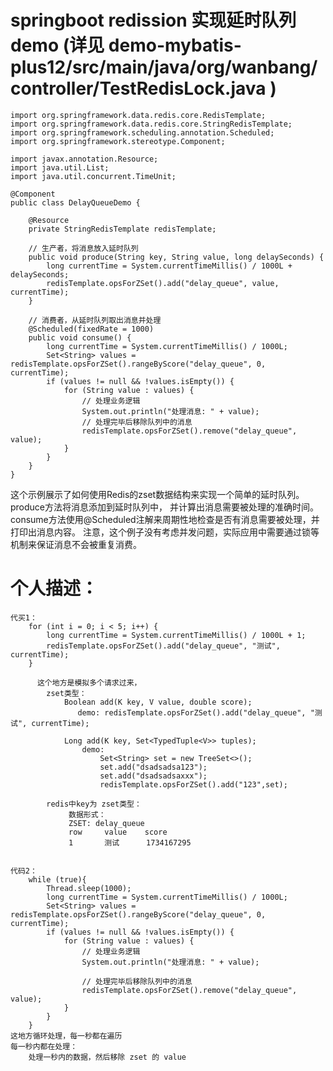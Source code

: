 # springboot redission 实现延时队列demo (详见 demo-mybatis-plus12/src/main/java/org/wanbang/controller/TestRedisLock.java )
    import org.springframework.data.redis.core.RedisTemplate;
    import org.springframework.data.redis.core.StringRedisTemplate;
    import org.springframework.scheduling.annotation.Scheduled;
    import org.springframework.stereotype.Component;

    import javax.annotation.Resource;
    import java.util.List;
    import java.util.concurrent.TimeUnit;

    @Component
    public class DelayQueueDemo {

        @Resource
        private StringRedisTemplate redisTemplate;

        // 生产者，将消息放入延时队列
        public void produce(String key, String value, long delaySeconds) {
            long currentTime = System.currentTimeMillis() / 1000L + delaySeconds;
            redisTemplate.opsForZSet().add("delay_queue", value, currentTime);
        }

        // 消费者，从延时队列取出消息并处理
        @Scheduled(fixedRate = 1000)
        public void consume() {
            long currentTime = System.currentTimeMillis() / 1000L;
            Set<String> values = redisTemplate.opsForZSet().rangeByScore("delay_queue", 0, currentTime);
            if (values != null && !values.isEmpty()) {
                for (String value : values) {
                    // 处理业务逻辑
                    System.out.println("处理消息: " + value);
                    // 处理完毕后移除队列中的消息
                    redisTemplate.opsForZSet().remove("delay_queue", value);
                }
            }
        }
    }
这个示例展示了如何使用Redis的zset数据结构来实现一个简单的延时队列。produce方法将消息添加到延时队列中，
并计算出消息需要被处理的准确时间。consume方法使用@Scheduled注解来周期性地检查是否有消息需要被处理，并打印出消息内容。
注意，这个例子没有考虑并发问题，实际应用中需要通过锁等机制来保证消息不会被重复消费。


# 个人描述：
    代买1：
        for (int i = 0; i < 5; i++) {
            long currentTime = System.currentTimeMillis() / 1000L + 1;
            redisTemplate.opsForZSet().add("delay_queue", "测试", currentTime);
        }

          这个地方是模拟多个请求过来，
            zset类型：
                Boolean add(K key, V value, double score);
                   demo: redisTemplate.opsForZSet().add("delay_queue", "测试", currentTime);

                Long add(K key, Set<TypedTuple<V>> tuples);
                    demo:
                        Set<String> set = new TreeSet<>();
                        set.add("dsadsadsa123");
                        set.add("dsadsadsaxxx");
                        redisTemplate.opsForZSet().add("123",set);

            redis中key为 zset类型：
                 数据形式：
                 ZSET: delay_queue
                 row     value    score
                 1       测试      1734167295


    代码2：
        while (true){
            Thread.sleep(1000);
            long currentTime = System.currentTimeMillis() / 1000L;
            Set<String> values = redisTemplate.opsForZSet().rangeByScore("delay_queue", 0, currentTime);
            if (values != null && !values.isEmpty()) {
                for (String value : values) {
                    // 处理业务逻辑
                    System.out.println("处理消息: " + value);

                    // 处理完毕后移除队列中的消息
                    redisTemplate.opsForZSet().remove("delay_queue", value);
                }
            }
        }
    这地方循环处理，每一秒都在遍历
    每一秒内都在处理：
        处理一秒内的数据，然后移除 zset 的 value